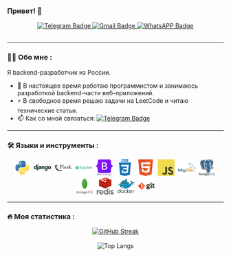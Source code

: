 ### Привет! 👋

<div id="badges" align="center">
  <a href="https://t.me/AntonDovidenkov">
    <img src="https://img.shields.io/badge/Telegram-blue?logo=telegram&logoColor=white&style=for-the-badge" alt="Telegram Badge"/>
  </a>
  <a href="mailto:ant.dovidenkov9458@gmail.com">
    <img src="https://img.shields.io/badge/Gmail-D14836?style=for-the-badge&logo=gmail&logoColor=white" alt="Gmail Badge"/>
  </a>
  <a href="https://wa.me/79880776912">
    <img src="https://img.shields.io/badge/WhatsApp-25D366?style=for-the-badge&logo=whatsapp&logoColor=white" alt="WhatsAPP Badge"/>
  </a>
</div>
<div align="center">
  <img src="https://komarev.com/ghpvc/?username=Yogel9&style=flat-square&color=blue" alt=""/>
</div>

---

### :technologist: Обо мне :
Я backend-разработчик из России.
- 🔭 В настоящее время работаю программистом и занимаюсь разработкой backend-части веб-приложений.
- :zap: В свободное время решаю задачи на LeetCode и читаю технические статьи.
- 📫 Как со мной связаться: <a href="https://t.me/AntonDovidenkov"><img src="https://img.shields.io/badge/-Telegram-blue?style=flat&logo=Telegram&logoColor=white" alt="Telegram Badge"/></a>

---

### :hammer_and_wrench: Языки и инструменты :
<div align="center">
  <img src="https://github.com/devicons/devicon/blob/master/icons/python/python-original.svg" title="Python" alt="Python" width="40" height="40"/>&nbsp;
  <img src="https://github.com/devicons/devicon/blob/master/icons/django/django-plain-wordmark.svg" title="django" alt="django" width="40" height="40"/>&nbsp;
  <img src="https://github.com/devicons/devicon/blob/master/icons/flask/flask-original-wordmark.svg" title="flask" alt="flask" width="40" height="40"/>&nbsp;
  <img src="https://github.com/devicons/devicon/blob/master/icons/fastapi/fastapi-original-wordmark.svg" title="fastapi" alt="fastapi" width="40" height="40"/>&nbsp;
  <img src="https://github.com/devicons/devicon/blob/master/icons/bootstrap/bootstrap-original-wordmark.svg" title="bootstrap" alt="bootstrap" width="40" height="40"/>&nbsp;
  <img src="https://github.com/devicons/devicon/blob/master/icons/css3/css3-plain-wordmark.svg"  title="CSS3" alt="CSS" width="40" height="40"/>&nbsp;
  <img src="https://github.com/devicons/devicon/blob/master/icons/html5/html5-original.svg" title="HTML5" alt="HTML" width="40" height="40"/>&nbsp;
  <img src="https://github.com/devicons/devicon/blob/master/icons/javascript/javascript-original.svg" title="JavaScript" alt="JavaScript" width="40" height="40"/>&nbsp;
  <img src="https://github.com/devicons/devicon/blob/master/icons/mysql/mysql-original-wordmark.svg" title="MySQL"  alt="MySQL" width="40" height="40"/>&nbsp;
  <img src="https://github.com/devicons/devicon/blob/master/icons/postgresql/postgresql-original-wordmark.svg" alt="postgresql" width="40" height="40"/>&nbsp;
  <img src="https://github.com/devicons/devicon/blob/master/icons/mongodb/mongodb-original-wordmark.svg" title="MongoDB"  alt="MongoDBL" width="40" height="40"/>&nbsp;
  <img src="https://github.com/devicons/devicon/blob/master/icons/redis/redis-original-wordmark.svg" title="redis"  alt="Redis" width="40" height="40"/>&nbsp;
  <img src="https://github.com/devicons/devicon/blob/master/icons/docker/docker-original-wordmark.svg" title="docker" alt="docker" width="40" height="40"/>&nbsp;
  <img src="https://github.com/devicons/devicon/blob/master/icons/git/git-original-wordmark.svg" title="Git" **alt="Git" width="40" height="40"/>
</div>

---

### :fire: Моя статистика :
<div align="center">
  <a href="https://git.io/streak-stats">
    <img src="https://github-readme-streak-stats.herokuapp.com?user=Yogel9&theme=dark&hide_border=true&locale=en" alt="GitHub Streak" />
  </a>
  <br>
  <br>
  <img src="https://github-readme-stats.vercel.app/api/top-langs/?username=Yogel9&layout=compact&theme=vision-friendly-dark" alt="Top Langs" />
</div>
